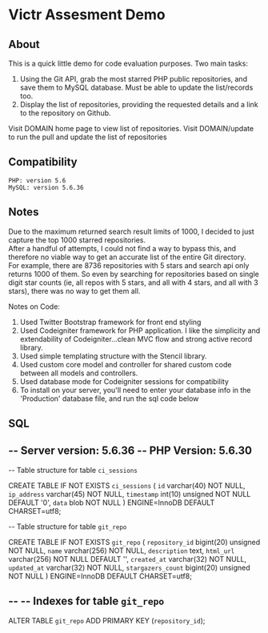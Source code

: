 # Victr Assesment Demo

## About

This is a quick little demo for code evaluation purposes.  Two main tasks:
1. Using the Git API, grab the most starred PHP public repositories, and save them to MySQL database.  Must be able to update the list/records too.
2. Display the list of repositories, providing the requested details and a link to the repository on Github.

Visit DOMAIN home page to view list of repositories.
Visit DOMAIN/update to run the pull and update the list of repositories 

## Compatibility

    PHP: version 5.6
    MySQL: version 5.6.36
    

## Notes

Due to the maximum returned search result limits of 1000, I decided to just capture the top 1000 starred repositories.  
After a handful of attempts, I could not find a way to bypass this, and therefore no viable way to get an accurate list of the entire Git directory.  
For example, there are 8736 repositories with 5 stars and search api only returns 1000 of them. So even by searching for repositories based on single digit star counts (ie, all repos with 5 stars, and all with 4 stars, and all with 3 stars), there was no way to get them all.

Notes on Code:
1. Used Twitter Bootstrap framework for front end styling
2. Used Codeigniter framework for PHP application.  I like the simplicity and extendability of Codeigniter...clean MVC flow and strong active record library.
3. Used simple templating structure with the Stencil library.
4. Used custom core model and controller for shared custom code between all models and controllers.
5. Used database mode for Codeigniter sessions for compatibility
6. To install on your server, you'll need to enter your database info in the 'Production' database file, and run the sql code below

## SQL

-- Server version: 5.6.36
-- PHP Version: 5.6.30
--
-- Table structure for table `ci_sessions`

CREATE TABLE IF NOT EXISTS `ci_sessions` (
  `id` varchar(40) NOT NULL,
  `ip_address` varchar(45) NOT NULL,
  `timestamp` int(10) unsigned NOT NULL DEFAULT '0',
  `data` blob NOT NULL
) ENGINE=InnoDB DEFAULT CHARSET=utf8;

-- Table structure for table `git_repo`

CREATE TABLE IF NOT EXISTS `git_repo` (
  `repository_id` bigint(20) unsigned NOT NULL,
  `name` varchar(256) NOT NULL,
  `description` text,
  `html_url` varchar(256) NOT NULL DEFAULT '',
  `created_at` varchar(32) NOT NULL,
  `updated_at` varchar(32) NOT NULL,
  `stargazers_count` bigint(20) unsigned NOT NULL
) ENGINE=InnoDB DEFAULT CHARSET=utf8;

--
-- Indexes for table `git_repo`
--
ALTER TABLE `git_repo`
  ADD PRIMARY KEY (`repository_id`);
